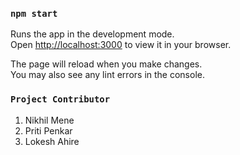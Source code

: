 ### `npm start`

Runs the app in the development mode.\
Open [http://localhost:3000](http://localhost:3000) to view it in your browser.

The page will reload when you make changes.\
You may also see any lint errors in the console.

### `Project Contributor`

1. Nikhil Mene
2. Priti Penkar
3. Lokesh Ahire
